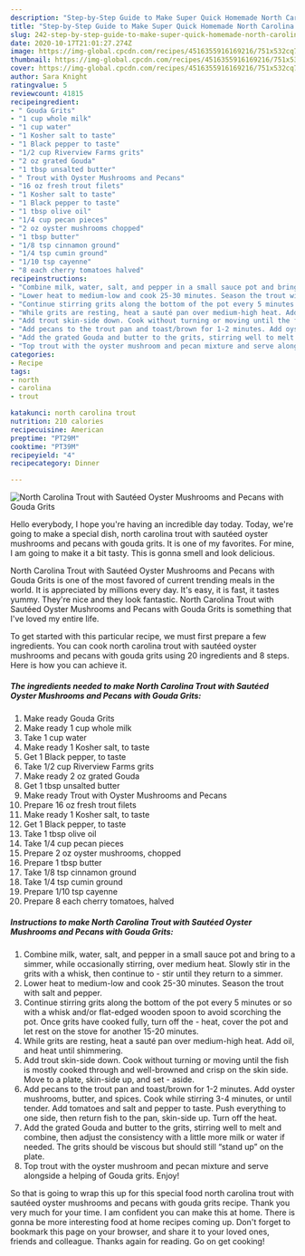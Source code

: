 ```yaml
---
description: "Step-by-Step Guide to Make Super Quick Homemade North Carolina Trout with Sautéed Oyster Mushrooms and Pecans with Gouda Grits"
title: "Step-by-Step Guide to Make Super Quick Homemade North Carolina Trout with Sautéed Oyster Mushrooms and Pecans with Gouda Grits"
slug: 242-step-by-step-guide-to-make-super-quick-homemade-north-carolina-trout-with-sauteed-oyster-mushrooms-and-pecans-with-gouda-grits
date: 2020-10-17T21:01:27.274Z
image: https://img-global.cpcdn.com/recipes/4516355916169216/751x532cq70/north-carolina-trout-with-sauteed-oyster-mushrooms-and-pecans-with-gouda-grits-recipe-main-photo.jpg
thumbnail: https://img-global.cpcdn.com/recipes/4516355916169216/751x532cq70/north-carolina-trout-with-sauteed-oyster-mushrooms-and-pecans-with-gouda-grits-recipe-main-photo.jpg
cover: https://img-global.cpcdn.com/recipes/4516355916169216/751x532cq70/north-carolina-trout-with-sauteed-oyster-mushrooms-and-pecans-with-gouda-grits-recipe-main-photo.jpg
author: Sara Knight
ratingvalue: 5
reviewcount: 41815
recipeingredient:
- " Gouda Grits"
- "1 cup whole milk"
- "1 cup water"
- "1 Kosher salt to taste"
- "1 Black pepper to taste"
- "1/2 cup Riverview Farms grits"
- "2 oz grated Gouda"
- "1 tbsp unsalted butter"
- " Trout with Oyster Mushrooms and Pecans"
- "16 oz fresh trout filets"
- "1 Kosher salt to taste"
- "1 Black pepper to taste"
- "1 tbsp olive oil"
- "1/4 cup pecan pieces"
- "2 oz oyster mushrooms chopped"
- "1 tbsp butter"
- "1/8 tsp cinnamon ground"
- "1/4 tsp cumin ground"
- "1/10 tsp cayenne"
- "8 each cherry tomatoes halved"
recipeinstructions:
- "Combine milk, water, salt, and pepper in a small sauce pot and bring to a simmer, while occasionally stirring, over medium heat. Slowly stir in the grits with a whisk, then continue to stir until they return to a simmer."
- "Lower heat to medium-low and cook 25-30 minutes. Season the trout with salt and pepper."
- "Continue stirring grits along the bottom of the pot every 5 minutes or so with a whisk and/or flat-edged wooden spoon to avoid scorching the pot. Once grits have cooked fully, turn off the heat, cover the pot and let rest on the stove for another 15-20 minutes."
- "While grits are resting, heat a sauté pan over medium-high heat. Add oil, and heat until shimmering."
- "Add trout skin-side down. Cook without turning or moving until the fish is mostly cooked through and well-browned and crisp on the skin side. Move to a plate, skin-side up, and set aside."
- "Add pecans to the trout pan and toast/brown for 1-2 minutes. Add oyster mushrooms, butter, and spices. Cook while stirring 3-4 minutes, or until tender. Add tomatoes and salt and pepper to taste. Push everything to one side, then return fish to the pan, skin-side up. Turn off the heat."
- "Add the grated Gouda and butter to the grits, stirring well to melt and combine, then adjust the consistency with a little more milk or water if needed. The grits should be viscous but should still “stand up” on the plate."
- "Top trout with the oyster mushroom and pecan mixture and serve alongside a helping of Gouda grits. Enjoy!"
categories:
- Recipe
tags:
- north
- carolina
- trout

katakunci: north carolina trout 
nutrition: 210 calories
recipecuisine: American
preptime: "PT29M"
cooktime: "PT39M"
recipeyield: "4"
recipecategory: Dinner

---
```



![North Carolina Trout with Sautéed Oyster Mushrooms and Pecans with Gouda Grits](https://img-global.cpcdn.com/recipes/4516355916169216/751x532cq70/north-carolina-trout-with-sauteed-oyster-mushrooms-and-pecans-with-gouda-grits-recipe-main-photo.jpg)

Hello everybody, I hope you're having an incredible day today. Today, we're going to make a special dish, north carolina trout with sautéed oyster mushrooms and pecans with gouda grits. It is one of my favorites. For mine, I am going to make it a bit tasty. This is gonna smell and look delicious.

North Carolina Trout with Sautéed Oyster Mushrooms and Pecans with Gouda Grits is one of the most favored of current trending meals in the world. It is appreciated by millions every day. It's easy, it is fast, it tastes yummy. They're nice and they look fantastic. North Carolina Trout with Sautéed Oyster Mushrooms and Pecans with Gouda Grits is something that I've loved my entire life.




To get started with this particular recipe, we must first prepare a few ingredients. You can cook north carolina trout with sautéed oyster mushrooms and pecans with gouda grits using 20 ingredients and 8 steps. Here is how you can achieve it.

<!--inarticleads1-->

##### The ingredients needed to make North Carolina Trout with Sautéed Oyster Mushrooms and Pecans with Gouda Grits:

1. Make ready  Gouda Grits
1. Make ready 1 cup whole milk
1. Take 1 cup water
1. Make ready 1 Kosher salt, to taste
1. Get 1 Black pepper, to taste
1. Take 1/2 cup Riverview Farms grits
1. Make ready 2 oz grated Gouda
1. Get 1 tbsp unsalted butter
1. Make ready  Trout with Oyster Mushrooms and Pecans
1. Prepare 16 oz fresh trout filets
1. Make ready 1 Kosher salt, to taste
1. Get 1 Black pepper, to taste
1. Take 1 tbsp olive oil
1. Take 1/4 cup pecan pieces
1. Prepare 2 oz oyster mushrooms, chopped
1. Prepare 1 tbsp butter
1. Take 1/8 tsp cinnamon ground
1. Take 1/4 tsp cumin ground
1. Prepare 1/10 tsp cayenne
1. Prepare 8 each cherry tomatoes, halved




<!--inarticleads2-->

##### Instructions to make North Carolina Trout with Sautéed Oyster Mushrooms and Pecans with Gouda Grits:

1. Combine milk, water, salt, and pepper in a small sauce pot and bring to a simmer, while occasionally stirring, over medium heat. Slowly stir in the grits with a whisk, then continue to - stir until they return to a simmer.
1. Lower heat to medium-low and cook 25-30 minutes. Season the trout with salt and pepper.
1. Continue stirring grits along the bottom of the pot every 5 minutes or so with a whisk and/or flat-edged wooden spoon to avoid scorching the pot. Once grits have cooked fully, turn off the - heat, cover the pot and let rest on the stove for another 15-20 minutes.
1. While grits are resting, heat a sauté pan over medium-high heat. Add oil, and heat until shimmering.
1. Add trout skin-side down. Cook without turning or moving until the fish is mostly cooked through and well-browned and crisp on the skin side. Move to a plate, skin-side up, and set - aside.
1. Add pecans to the trout pan and toast/brown for 1-2 minutes. Add oyster mushrooms, butter, and spices. Cook while stirring 3-4 minutes, or until tender. Add tomatoes and salt and pepper to taste. Push everything to one side, then return fish to the pan, skin-side up. Turn off the heat.
1. Add the grated Gouda and butter to the grits, stirring well to melt and combine, then adjust the consistency with a little more milk or water if needed. The grits should be viscous but should still “stand up” on the plate.
1. Top trout with the oyster mushroom and pecan mixture and serve alongside a helping of Gouda grits. Enjoy!




So that is going to wrap this up for this special food north carolina trout with sautéed oyster mushrooms and pecans with gouda grits recipe. Thank you very much for your time. I am confident you can make this at home. There is gonna be more interesting food at home recipes coming up. Don't forget to bookmark this page on your browser, and share it to your loved ones, friends and colleague. Thanks again for reading. Go on get cooking!
